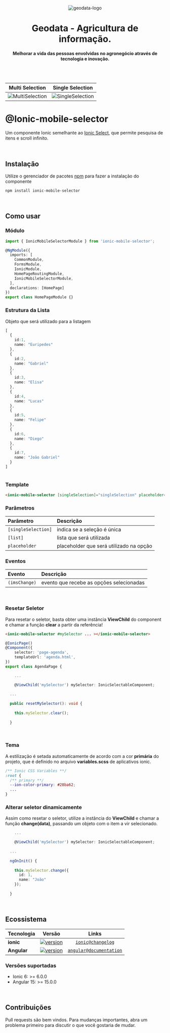 <div align="center">
  <img src="https://www.geodata.com.br/wp-content/uploads/2019/07/Logo-Menor.png" alt="geodata-logo" width="" height=""/>
  <br>
</div>

<div align="center">
  <h1>Geodata - Agricultura de informação.</h1>
</div>

<div align="center">
  <h4>Melhorar a vida das pessoas envolvidas no agronegócio através de tecnologia e inovação.</h4>
</div>

<br>
<br>

|Multi Selection| Single Selection |
| -------------- | ---------------- |
|![MultiSelection](https://media.giphy.com/media/RU4Zx5MEKMtPXihFZd/giphy.gif)| ![SingleSelection](https://media.giphy.com/media/u51c0ASt2GmOzRggoS/giphy.gif)|

# @Ionic-mobile-selector
Um componente Ionic semelhante ao [Ionic Select](https://ionicframework.com/docs/api/components/select/Select/), que permite pesquisa de itens e scroll infinito.

<br>

## Instalação

Utilize o gerenciador de pacotes [npm](https://www.npmjs.com/) para fazer a instalação do componente

```bash
npm install ionic-mobile-selector
```
<br>

## Como usar

### Módulo

```typescript
import { IonicMobileSelectorModule } from 'ionic-mobile-selector';

@NgModule({
  imports: [
    CommonModule,
    FormsModule,
    IonicModule,
    HomePageRoutingModule,
    IonicMobileSelectorModule,
  ],
  declarations: [HomePage]
})
export class HomePageModule {}
```

### Estrutura da Lista

Objeto que será utilizado para a listagem

```typescript
[
  {
    id:1,
    name: "Euripedes"
  },
  {
    id:2,
    name: "Gabriel"
  },
  {
    id:3,
    name: "Elisa"
  },
  {
    id:4,
    name: "Lucas"
  },
  {
    id:5,
    name: "Felipe"
  },
  {
    id:6,
    name: "Diego"
  },
  {
    id:7,
    name: "João Gabriel"
  }
]
  
```

### Template

```html
<ionic-mobile-selector [singleSelection]="singleSelection" placeholder="Here comes your placeholder!"  [list]="list" (imsChange)="imsChange($event)"></ionic-mobile-selector>

```

### Parâmetros

| Parâmetro         | Descrição |
| :--------         | :-------- |
| `[singleSelection]` | indica se a seleção é única|
| `[list]` | lista que será utilizada |
| `placeholder` | placeholder que será utilizado na opção|

### Eventos
| Evento         | Descrição |
| :--------         | :-------- |
| `(imsChange)` | evento que recebe as opções selecionadas|

<br>

### Resetar Seletor

Para resetar o seletor, basta obter uma instância <strong>ViewChild</strong> do component e chamar a função <strong>clear</strong> a partir da referência!

```html
<ionic-mobile-selector #mySelector ... ></ionic-mobile-selector>

```

```typescript
@IonicPage()
@Component({
	selector: 'page-agenda',
	templateUrl: 'agenda.html',
})
export class AgendaPage {

	...

	@ViewChild('mySelector') mySelector: IonicSelectableComponent;
  
  ...
  
  public resetMySelector(): void {
    
    this.mySelector.clear();
    
  }
```
<br>

### Tema

A estilização é setada automaticamente de acordo com a cor <strong>primária</strong> do projeto, que é definido no arquivo <strong>variables.scss</strong> de aplicativos ionic.

```scss
/** Ionic CSS Variables **/
:root {
  /** primary **/
  --ion-color-primary: #28ba62;
  ...
}
```

### Alterar seletor dinamicamente

Assim como resetar o seletor, utilize a instância do <strong>ViewChild</strong> e chamar a função <strong>change(data)</strong>, passando um objeto com o item a vir selecionado. 

```typescript
	...

	@ViewChild('mySelector') mySelector: IonicSelectableComponent;
  
  ...
  
  ngOnInit() {
    
    this.mySelector.change({
      id: 1,
      name: "João"
    });
    
  }
```


</br>

## Ecossistema

| Tecnologia    | Versão                                                        | Links  |
| -------       | -------                                                       | :-----:|
| **ionic**     | [![version](https://badgen.net/badge/version/v6.0.0/blue)](https://ionicframework.com/docs/) | [`ionic@changelog`](https://ionicframework.com/docs/) |
| **Angular**   | [![version](https://badgen.net/badge/version/v15.0.0/blue)](https://angular.io/) | [`angular@documentation`](https://angular.io/) |

### Versões suportadas

* Ionic 6: >= 6.0.0
* Angular 15: >= 15.0.0

<br>

## Contribuições

Pull requests são bem vindos. Para mudanças importantes, abra um problema primeiro
para discutir o que você gostaria de mudar.

